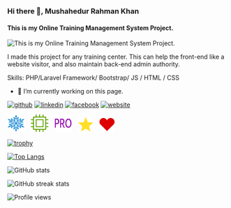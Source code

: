 ### Hi there 👋, Mushahedur Rahman Khan
#### This is my Online Training Management System Project. 
![This is my Online Training Management System Project. ](https://media-exp1.licdn.com/dms/image/C4D03AQEefDyBAQCu2g/profile-displayphoto-shrink_200_200/0/1663979652748?e=1675900800&v=beta&t=0z2SP1OjVl5TTg-u0JdWwnoWiv7W_n8sbTzWOvaW8kY)

I made this project for any training center. This can help the front-end like a website visitor, and also maintain back-end admin authority.

Skills: PHP/Laravel Framework/ Bootstrap/ JS / HTML / CSS

- 🔭 I’m currently working on this page. 


[<img src='https://cdn.jsdelivr.net/npm/simple-icons@3.0.1/icons/github.svg' alt='github' height='40'>](https://github.com/mushahadur)  [<img src='https://cdn.jsdelivr.net/npm/simple-icons@3.0.1/icons/linkedin.svg' alt='linkedin' height='40'>](https://www.linkedin.com/in/https://www.linkedin.com/in/mushahadur//)  [<img src='https://cdn.jsdelivr.net/npm/simple-icons@3.0.1/icons/facebook.svg' alt='facebook' height='40'>](https://www.facebook.com/https://www.facebook.com/mrkpulock25/)  [<img src='https://cdn.jsdelivr.net/npm/simple-icons@3.0.1/icons/icloud.svg' alt='website' height='40'>](https://mushahadur.github.io/Portfolio-Website)  

<a href='https://archiveprogram.github.com/'><img src='https://raw.githubusercontent.com/acervenky/animated-github-badges/master/assets/acbadge.gif' width='40' height='40'></a> <a href='https://docs.github.com/en/developers'><img src='https://raw.githubusercontent.com/acervenky/animated-github-badges/master/assets/devbadge.gif' width='40' height='40'></a> <a href='https://github.com/pricing'><img src='https://raw.githubusercontent.com/acervenky/animated-github-badges/master/assets/pro.gif' width='40' height='40'></a> <a href='https://stars.github.com/'><img src='https://raw.githubusercontent.com/acervenky/animated-github-badges/master/assets/starbadge.gif' width='35' height='35'></a> <a href='https://docs.github.com/en/github/supporting-the-open-source-community-with-github-sponsors'><img src='https://raw.githubusercontent.com/acervenky/animated-github-badges/master/assets/sponsorbadge.gif' width='35' height='35'></a> 

[![trophy](https://github-profile-trophy.vercel.app/?username=mushahadur)](https://github.com/ryo-ma/github-profile-trophy)

[![Top Langs](https://github-readme-stats.vercel.app/api/top-langs/?username=mushahadur)](https://github.com/anuraghazra/github-readme-stats)

![GitHub stats](https://github-readme-stats.vercel.app/api?username=mushahadur&show_icons=true&count_private=true)  

![GitHub streak stats](https://streak-stats.demolab.com/?user=mushahadur)  

![Profile views](https://gpvc.arturio.dev/mushahadur)  
